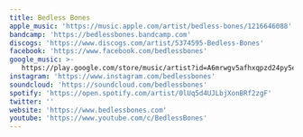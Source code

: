 ```yaml
---
title: Bedless Bones
apple_music: 'https://music.apple.com/artist/bedless-bones/1216646088'
bandcamp: 'https://bedlessbones.bandcamp.com'
discogs: 'https://www.discogs.com/artist/5374595-Bedless-Bones'
facebook: 'https://www.facebook.com/bedlessbones'
google_music: >-
   https://play.google.com/store/music/artist?id=A6mrwgv5afhxqpzd24py5eqdetm
instagram: 'https://www.instagram.com/bedlessbones'
soundcloud: 'https://soundcloud.com/bedlessbones'
spotify: 'https://open.spotify.com/artist/0lUq5d4UJLbjXonBRf2zgF'
twitter: ''
website: 'https://www.bedlessbones.com'
youtube: 'https://www.youtube.com/c/BedlessBones'
---
```

